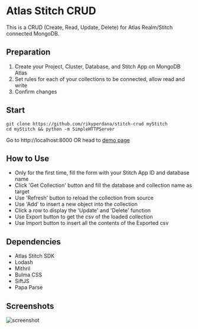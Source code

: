 # Atlas Stitch CRUD
This is a CRUD (Create, Read, Update, Delete) for Atlas Realm/Stitch connected MongoDB.

## Preparation
1. Create your Project, Cluster, Database, and Stitch App on MongoDB Atlas
2. Set rules for each of your collections to be connected, allow read and write
3. Confirm changes

## Start
```
git clone https://github.com/rikyperdana/stitch-crud myStitch
cd myStitch && python -m SimpleHTTPServer
```
Go to http://localhost:8000 OR head to [demo page](https://rikyperdana.github.io/stitch-crud/)

## How to Use
- Only for the first time, fill the form with your Stitch App ID and database name
- Click 'Get Collection' button and fill the database and collection name as target
- Use 'Refresh' button to reload the collection from source
- Use 'Add' to insert a new object into the collection
- Click a row to display the 'Update' and 'Delete' function
- Use Export button to get the csv of the loaded collection
- Use Import button to insert all the contents of the Exported csv

## Dependencies
- Atlas Stitch SDK
- Lodash
- Mithril
- Bulma CSS
- SiftJS
- Papa Parse

## Screenshots
![screenshot](https://user-images.githubusercontent.com/11875540/83006693-d0d01080-a03c-11ea-9f84-441a94d3e01c.png)

